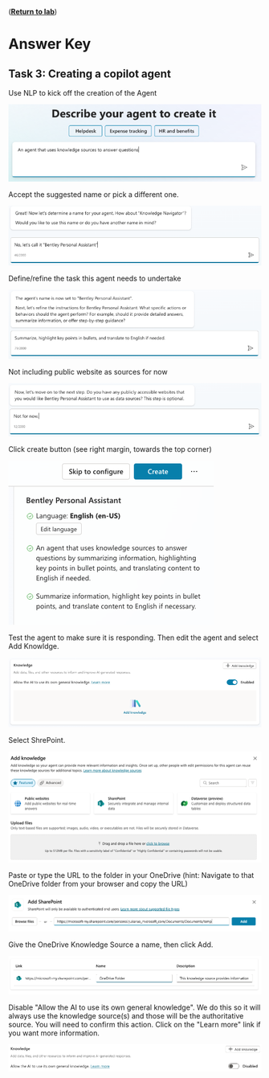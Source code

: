 ([__Return to lab__](/README.md))
# Answer Key

## Task 3: Creating a copilot agent
Use NLP to kick off the creation of the Agent

![NLP Agent Creation](images/NLPDeclarativeAgent.png)

Accept the suggested name or pick a different one.

![Name your Copilot Agent](images/NamingTheCopilot.png)

Define/refine the task this agent needs to undertake

![Refine Copilot Agent's role](images/DefineTask.png)

Not including public website as sources for now

![Add publicly accesible sites as source](images/IncludeWeb.png)

Click create button (see right margin, towards the top corner)

![Confirm and create](images/ConfirmAndCreate.png)

Test the agent to make sure it is responding. Then edit the agent and select Add Knowldge.

![Add Knowledge](images/AddKnowledge.png)

Select ShrePoint.

![Select SharePont](images/SelectSharePoint.png)

Paste or type the URL to the folder in your OneDrive (hint: Navigate to that OneDrive folder from your browser and copy the URL)

![OneDrive URL](images/OneDriveURL.png)

Give the OneDrive Knowledge Source a name, then click Add.

![Name the KB](images/NameTheKB.png)

Disable "Allow the AI to use its own general knowledge". We do this so it will always use the knowledge source(s) and those will be the authoritative source. You will need to confirm this action. Click on the "Learn more" link if you want more information.

![DisableGeneralKnowledge](images/DisableGeneralKnowledge.png)

